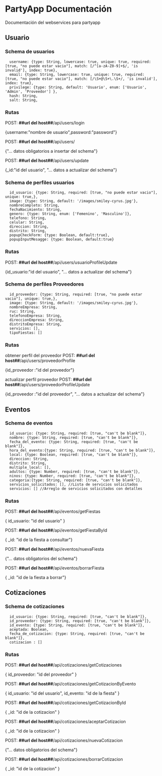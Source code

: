 # PartyApp Documentación

Documentación del webservices para partyapp

## Usuario

### Schema de usuarios
```
  username: {type: String, lowercase: true, unique: true, required: [true, "no puede estar vacio"], match: [/^[a-zA-Z0-9]+$/, 'is invalid'], index: true},
  email: {type: String, lowercase: true, unique: true, required: [true, "no puede estar vacio"], match: [/\S+@\S+\.\S+/, 'is invalid'], index: true},
  privilege: {type: String, default: 'Usuario', enum: ['Usuario', 'Admin', 'Proveedor'] },
  hash: String,
  salt: String,
```
### Rutas

POST: __##url del host##__/api/users/login 

{username:"nombre de usuario",password:"password"}

POST: __##url del host##__/api/users/

{"... datos obligatorios a insertar del schema"}

POST: __##url del host##__/api/users/update

{_id:"id del usuario", "... datos a actualizar del schema"}

### Schema de perfiles usuarios
```
  id_usuario: {type: String, required: [true, "no puede estar vacio"], unique: true,},
  image: {type: String, default: '/images/smiley-cyrus.jpg'},
  nombreCompleto: String,
  fechaNacimiento: String,
  genero: {type: String, enum: ['Femenino', 'Masculino']},
  telefono: String,
  celular: String,
  direccion: String,
  distrito: String,
  popupCheckForm: {type: Boolean, default:true},
  popupInputMesagge: {type: Boolean, default:true}
```
### Rutas
POST: __##url del host##__/api/users/usuarioProfileUpdate

{id_usuario:"id del usuario", "... datos a actualizar del schema"}


### Schema de perfiles Proveedores
```
  id_proveedor: {type: String, required: [true, "no puede estar vacio"], unique: true,},
  image: {type: String, default: '/images/smiley-cyrus.jpg'},
  nombreEmpresa: String,
  ruc: String,
  telefonoEmpresa: String,
  direccionEmpresa: String,
  distritoEmpresa: String,
  servicios: [],
  tipoFiestas: []
```
### Rutas
obtener perfil del proveedor
POST: __##url del host##__/api/users/proveedorProfile

{id_proveedor :"id del proveedor"}

actualizar perfil proveedor
POST: __##url del host##__/api/users/proveedorProfileUpdate

{id_proveedor :"id del proveedor", "... datos a actualizar del schema"}



## Eventos

### Schema de eventos
```
  id_usuario: {type: String, required: [true, "can't be blank"]},
  nombre: {type: String, required: [true, "can't be blank"]},
  fecha_del_evento: {type: String, required: [true, "can't be blank"]},
  hora_del_evento:{type: String, required: [true, "can't be blank"]},
  local: {type: Boolean, required: [true, "can't be blank"]},
  direccion: String,
  distrito: String,
  multiple_local: [],
  adultos: {type: Number, required: [true, "can't be blank"]},
  ninos: {type: Number, required: [true, "can't be blank"]},
  categoria:{type: String, required: [true, "can't be blank"]},
  servicios_solicitados: [], //Lista de servicios solicitados
  servicios: [] //Arreglo de servicios solicitados con detalles
```
### Rutas

POST: __##url del host##__/api/eventos/getFiestas

{ id_usuario: "id del usuario" }

POST: __##url del host##__/api/eventos/getFiestaById

{ _id: "id de la fiesta a consultar"}

POST: __##url del host##__/api/eventos/nuevaFiesta

{"... datos obligatorios del schema"}

POST: __##url del host##__/api/eventos/borrarFiesta

{ _id: "id de la fiesta a borrar"}


## Cotizaciones

### Schema de cotizaciones
```
  id_usuario: {type: String, required: [true, "can't be blank"]},
  id_proveedor: {type: String, required: [true, "can't be blank"]},
  id_evento: {type: String, required: [true, "can't be blank"]},
  aceptada: Boolean,
  fecha_de_cotizacion: {type: String, required: [true, "can't be blank"]},
  cotizacion : []
```
### Rutas

POST: __##url del host##__/api/cotizaciones/getCotizaciones

{ id_proveedor: "id del proveedor" }

POST: __##url del host##__/api/cotizaciones/getCotizacionByEvento

{ id_usuario: "id del usuario", id_evento: "id de la fiesta" }

POST: __##url del host##__/api/cotizaciones/getCotizacionById

{ _id: "id de la cotizacion" }

POST: __##url del host##__/api/cotizaciones/aceptarCotizacion

{ _id: "id de la cotizacion" }

POST: __##url del host##__/api/cotizaciones/nuevaCotizacion

{"... datos obligatorios del schema"}

POST: __##url del host##__/api/cotizaciones/borrarCotizacion

{ _id: "id de la cotizacion" }




